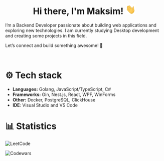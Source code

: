 <div>
  <h1 align="center">
    Hi there, I'm Maksim!
    <img src="https://github.com/ABSphreak/ABSphreak/blob/master/gifs/Hi.gif" width="32" height="32" />
  </h1>
  <p>
    I’m a Backend Developer passionate about building web applications and exploring new technologies. I am currently studying Desktop development and creating some projects in this field. 

Let’s connect and build something awesome! 🚀
  </p>
  <br/>
</div>

# ⚙️ Tech stack
- **Languages:** Golang, JavaScript/TypeScript, C#
- **Frameworks:** Gin, Nest.js, React, WPF, WinForms
- **Other:** Docker, PostgreSQL, ClickHouse
- **IDE**: Visual Studio and VS Code

# 📊 Statistics
![LeetCode](https://leetcard.jacoblin.cool/mvaydev?theme=light&font=Open%20Sans)

![Codewars](https://www.codewars.com/users/mvaydev/badges/large?theme=light)

